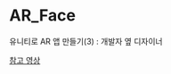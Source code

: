 # AR_Face

유니티로 AR 앱 만들기(3) : 개발자 옆 디자이너

[참고 영상](https://www.youtube.com/watch?v=dE4foYnz89Y&ab_channel=%EA%B0%9C%EB%B0%9C%EC%9E%90%EC%98%86%EB%94%94%EC%9E%90%EC%9D%B4%EB%84%88)
